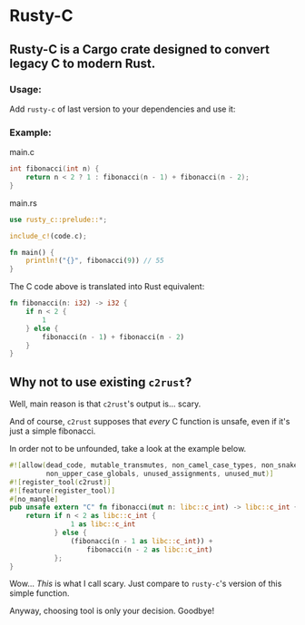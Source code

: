 # Rusty-C
## Rusty-C is a Cargo crate designed to convert legacy C to modern Rust.
### Usage:
Add `rusty-c` of last version to your dependencies and use it:

### Example:

main.c
```c
int fibonacci(int n) {
    return n < 2 ? 1 : fibonacci(n - 1) + fibonacci(n - 2);
}
```

main.rs
```rust
use rusty_c::prelude::*;

include_c!(code.c);

fn main() {
    println!("{}", fibonacci(9)) // 55
}
```

The C code above is translated into Rust equivalent:
```rust
fn fibonacci(n: i32) -> i32 {
    if n < 2 {
        1
    } else {
        fibonacci(n - 1) + fibonacci(n - 2)
    }
}
```

## Why not to use existing `c2rust`?
Well, main reason is that `c2rust`'s output is... scary.

And of course, `c2rust` supposes that <i>every</i> C function is unsafe,
even if it's just a simple fibonacci.

In order not to be unfounded, take a look at the example below.
```rust
#![allow(dead_code, mutable_transmutes, non_camel_case_types, non_snake_case,
         non_upper_case_globals, unused_assignments, unused_mut)]
#![register_tool(c2rust)]
#![feature(register_tool)]
#[no_mangle]
pub unsafe extern "C" fn fibonacci(mut n: libc::c_int) -> libc::c_int {
    return if n < 2 as libc::c_int {
               1 as libc::c_int
           } else {
               (fibonacci(n - 1 as libc::c_int)) +
                   fibonacci(n - 2 as libc::c_int)
           };
}
```
Wow... <i>This</i> is what I call scary.
Just compare to `rusty-c`'s version of this simple function.

Anyway, choosing tool is only your decision.
Goodbye!
